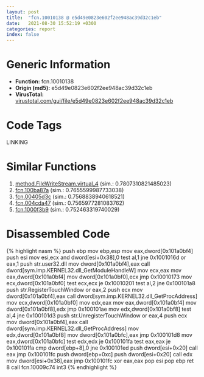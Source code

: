 ```yaml
---
layout: post
title:  "fcn.10010138 @ e5d49e0823e602f2ee948ac39d32c1eb"
date:   2021-08-30 15:52:19 +0300
categories: report
index: false
---
```


# Generic Information
- **Function:** fcn.10010138
- **Origin (md5):** e5d49e0823e602f2ee948ac39d32c1eb
- **VirusTotal:** [virustotal.com/gui/file/e5d49e0823e602f2ee948ac39d32c1eb][virustotal_ref]

# Code Tags
<span class="tag" id="LINKING">LINKING</span>


# Similar Functions

1. [method.FileWriteStream.virtual\_4][similar_1_ref] (sim.: 0.7807310821485023)
2. [fcn.100ba87a][similar_2_ref] (sim.: 0.7655599987733038)
3. [fcn.00405d3c][similar_3_ref] (sim.: 0.7568838940618521)
4. [fcn.004cda47][similar_4_ref] (sim.: 0.7565977281083762)
5. [fcn.1000f3b9][similar_5_ref] (sim.: 0.752463319740029)


# Disassembled Code

{% highlight nasm %}
push ebp
mov ebp,esp
mov eax,dword[0x101a0bf4]
push esi
mov esi,ecx
and dword[esi+0x38],0
test al,1
jne 0x1001016d
or eax,1
push str.user32.dll
mov dword[0x101a0bf4],eax
call dword[sym.imp.KERNEL32.dll_GetModuleHandleW]
mov ecx,eax
mov eax,dword[0x101a0bf4]
mov dword[0x101a0bf0],ecx
jmp 0x10010173
mov ecx,dword[0x101a0bf0]
test ecx,ecx
je 0x10010201
test al,2
jne 0x100101a8
push str.RegisterTouchWindow
or eax,2
push ecx
mov dword[0x101a0bf4],eax
call dword[sym.imp.KERNEL32.dll_GetProcAddress]
mov ecx,dword[0x101a0bf0]
mov edx,eax
mov eax,dword[0x101a0bf4]
mov dword[0x101a0bf8],edx
jmp 0x100101ae
mov edx,dword[0x101a0bf8]
test al,4
jne 0x100101d3
push str.UnregisterTouchWindow
or eax,4
push ecx
mov dword[0x101a0bf4],eax
call dword[sym.imp.KERNEL32.dll_GetProcAddress]
mov edx,dword[0x101a0bf8]
mov dword[0x101a0bfc],eax
jmp 0x100101d8
mov eax,dword[0x101a0bfc]
test edx,edx
je 0x100101fa
test eax,eax
je 0x100101fa
cmp dword[ebp+8],0
jne 0x100101ed
push dword[esi+0x20]
call eax
jmp 0x100101fc
push dword[ebp+0xc]
push dword[esi+0x20]
call edx
mov dword[esi+0x38],eax
jmp 0x100101fc
xor eax,eax
pop esi
pop ebp
ret 8
call fcn.10009c74
int3
{% endhighlight %}


[similar_1_ref]: /report/method.FileWriteStream.virtual_4@ba5ec83721de3ca10b3c9583f3b2c6a1
[similar_2_ref]: /report/fcn.100ba87a@e5d49e0823e602f2ee948ac39d32c1eb
[similar_3_ref]: /report/fcn.00405d3c@858dbd4ce0c289ef03f5cd172ced5d27
[similar_4_ref]: /report/fcn.004cda47@9c2b894b84f59672d8be2e984066f76f
[similar_5_ref]: /report/fcn.1000f3b9@e5d49e0823e602f2ee948ac39d32c1eb
[virustotal_ref]: https://www.virustotal.com/gui/file/e5d49e0823e602f2ee948ac39d32c1eb